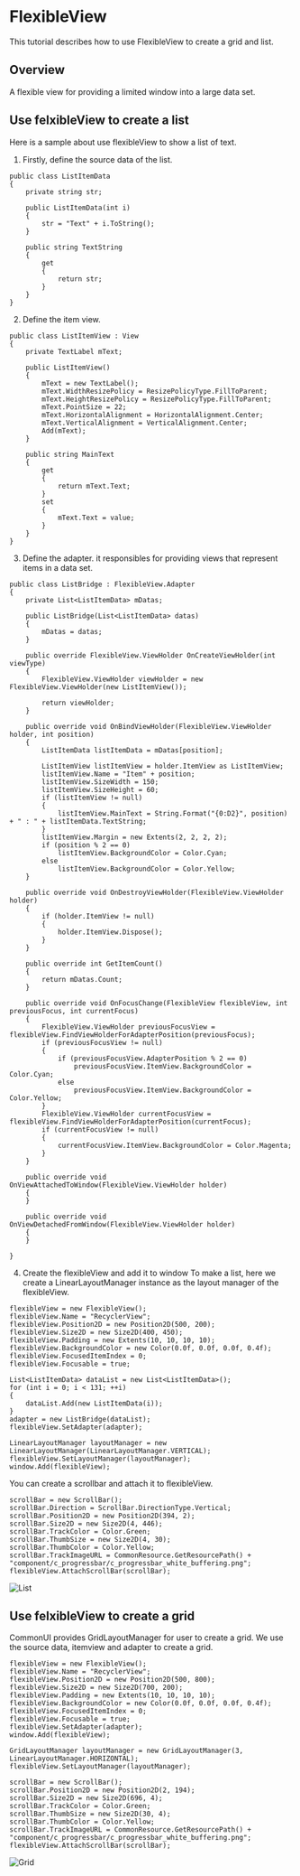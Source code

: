 # FlexibleView
This tutorial describes how to use FlexibleView to create a grid and list.

## Overview
A flexible view for providing a limited window into a large data set.

## Use felxibleView to create a list
Here is a sample about use flexibleView to show a list of text.

1. Firstly, define the source data of the list.
~~~{.cs}
public class ListItemData
{
    private string str;

    public ListItemData(int i)
    {
        str = "Text" + i.ToString();
    }

    public string TextString
    {
        get
        {
            return str;
        }
    }
}
~~~

2. Define the item view.
~~~{.cs}
public class ListItemView : View
{
    private TextLabel mText;

    public ListItemView()
    {
        mText = new TextLabel();
        mText.WidthResizePolicy = ResizePolicyType.FillToParent;
        mText.HeightResizePolicy = ResizePolicyType.FillToParent;
        mText.PointSize = 22;
        mText.HorizontalAlignment = HorizontalAlignment.Center;
        mText.VerticalAlignment = VerticalAlignment.Center;
        Add(mText);
    }

    public string MainText
    {
        get
        {
            return mText.Text;
        }
        set
        {
            mText.Text = value;
        }
    }
}
~~~

3. Define the adapter. it responsibles for providing views that represent items in a data set.
~~~{.cs}
public class ListBridge : FlexibleView.Adapter
{
    private List<ListItemData> mDatas;

    public ListBridge(List<ListItemData> datas)
    {
        mDatas = datas;
    }

    public override FlexibleView.ViewHolder OnCreateViewHolder(int viewType)
    {
        FlexibleView.ViewHolder viewHolder = new FlexibleView.ViewHolder(new ListItemView());

        return viewHolder;
    }

    public override void OnBindViewHolder(FlexibleView.ViewHolder holder, int position)
    {
        ListItemData listItemData = mDatas[position];

        ListItemView listItemView = holder.ItemView as ListItemView;
        listItemView.Name = "Item" + position;
        listItemView.SizeWidth = 150;
        listItemView.SizeHeight = 60;
        if (listItemView != null)
        {
            listItemView.MainText = String.Format("{0:D2}", position) + " : " + listItemData.TextString;
        }
        listItemView.Margin = new Extents(2, 2, 2, 2);
        if (position % 2 == 0)
            listItemView.BackgroundColor = Color.Cyan;
        else
            listItemView.BackgroundColor = Color.Yellow;
    }

    public override void OnDestroyViewHolder(FlexibleView.ViewHolder holder)
    {
        if (holder.ItemView != null)
        {
            holder.ItemView.Dispose();
        }
    }

    public override int GetItemCount()
    {
        return mDatas.Count;
    }

    public override void OnFocusChange(FlexibleView flexibleView, int previousFocus, int currentFocus)
    {
        FlexibleView.ViewHolder previousFocusView = flexibleView.FindViewHolderForAdapterPosition(previousFocus);
        if (previousFocusView != null)
        {
            if (previousFocusView.AdapterPosition % 2 == 0)
                previousFocusView.ItemView.BackgroundColor = Color.Cyan;
            else
                previousFocusView.ItemView.BackgroundColor = Color.Yellow;
        }
        FlexibleView.ViewHolder currentFocusView = flexibleView.FindViewHolderForAdapterPosition(currentFocus);
        if (currentFocusView != null)
        {
            currentFocusView.ItemView.BackgroundColor = Color.Magenta;
        }
    }

    public override void OnViewAttachedToWindow(FlexibleView.ViewHolder holder)
    {
    }

    public override void OnViewDetachedFromWindow(FlexibleView.ViewHolder holder)
    {
    }

}
~~~

4. Create the flexibleView and add it to window
To make a list, here we create a LinearLayoutManager instance as the layout manager of the flexibleView.
~~~{.cs}
flexibleView = new FlexibleView();
flexibleView.Name = "RecyclerView";
flexibleView.Position2D = new Position2D(500, 200);
flexibleView.Size2D = new Size2D(400, 450);
flexibleView.Padding = new Extents(10, 10, 10, 10);
flexibleView.BackgroundColor = new Color(0.0f, 0.0f, 0.0f, 0.4f);
flexibleView.FocusedItemIndex = 0;
flexibleView.Focusable = true;

List<ListItemData> dataList = new List<ListItemData>();
for (int i = 0; i < 131; ++i)
{
    dataList.Add(new ListItemData(i));
}
adapter = new ListBridge(dataList);
flexibleView.SetAdapter(adapter);

LinearLayoutManager layoutManager = new LinearLayoutManager(LinearLayoutManager.VERTICAL);
flexibleView.SetLayoutManager(layoutManager);
window.Add(flexibleView);
~~~

You can create a scrollbar and attach it to flexibleView.
~~~{.cs}
scrollBar = new ScrollBar();
scrollBar.Direction = ScrollBar.DirectionType.Vertical;
scrollBar.Position2D = new Position2D(394, 2);
scrollBar.Size2D = new Size2D(4, 446);
scrollBar.TrackColor = Color.Green;
scrollBar.ThumbSize = new Size2D(4, 30);
scrollBar.ThumbColor = Color.Yellow;
scrollBar.TrackImageURL = CommonResource.GetResourcePath() + "component/c_progressbar/c_progressbar_white_buffering.png";
flexibleView.AttachScrollBar(scrollBar);
~~~
![List](../images/flexibleview_list.PNG)
## Use felxibleView to create a grid
CommonUI provides GridLayoutManager for user to create a grid. We use the source data, itemview and adapter to create a grid.
~~~{.cs}
flexibleView = new FlexibleView();
flexibleView.Name = "RecyclerView";
flexibleView.Position2D = new Position2D(500, 800);
flexibleView.Size2D = new Size2D(700, 200);
flexibleView.Padding = new Extents(10, 10, 10, 10);
flexibleView.BackgroundColor = new Color(0.0f, 0.0f, 0.0f, 0.4f);
flexibleView.FocusedItemIndex = 0;
flexibleView.Focusable = true;
flexibleView.SetAdapter(adapter);
window.Add(flexibleView);

GridLayoutManager layoutManager = new GridLayoutManager(3, LinearLayoutManager.HORIZONTAL);
flexibleView.SetLayoutManager(layoutManager);

scrollBar = new ScrollBar();
scrollBar.Position2D = new Position2D(2, 194);
scrollBar.Size2D = new Size2D(696, 4);
scrollBar.TrackColor = Color.Green;
scrollBar.ThumbSize = new Size2D(30, 4);
scrollBar.ThumbColor = Color.Yellow;
scrollBar.TrackImageURL = CommonResource.GetResourcePath() + "component/c_progressbar/c_progressbar_white_buffering.png";
flexibleView.AttachScrollBar(scrollBar);
~~~
![Grid](../images/flexibleview_grid.PNG)
